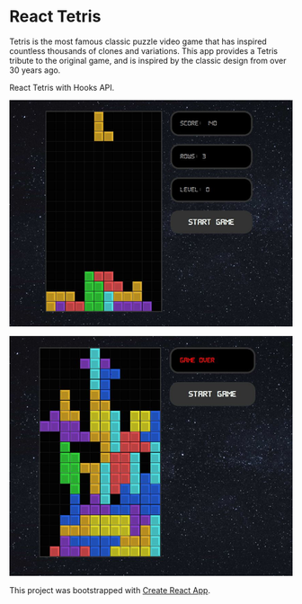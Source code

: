 # React Tetris

Tetris is the most famous classic puzzle video game that has inspired countless thousands of clones and variations. This app provides a Tetris tribute to the original game, and is inspired by the classic design from over 30 years ago.

React Tetris with Hooks API.

![screenshot](src/img/Tetris.jpg)

![screenshot](src/img/Tetris2.jpg)

This project was bootstrapped with [Create React App](https://github.com/facebook/create-react-app).